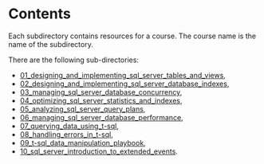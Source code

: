 # Contents

Each subdirectory contains resources for a course. The course name is the name of the subdirectory.

There are the following sub-directories:

- [01_designing_and_implementing_sql_server_tables_and_views](01_designing_and_implementing_sql_server_tables_and_views/),
- [02_designing_and_implementing_sql_server_database_indexes](02_designing_and_implementing_sql_server_database_indexes/),
- [03_managing_sql_server_database_concurrency](03_managing_sql_server_database_concurrency/),
- [04_optimizing_sql_server_statistics_and_indexes](04_optimizing_sql_server_statistics_and_indexes/),
- [05_analyzing_sql_server_query_plans](05_analyzing_sql_server_query_plans/),
- [06_managing_sql_server_database_performance](06_managing_sql_server_database_performance/),
- [07_querying_data_using_t-sql](07_querying_data_using_t-sql),
- [08_handling_errors_in_t-sql](06_handling_errors_in_t-sql/),
- [09_t-sql_data_manipulation_playbook](09_t-sql_data_manipulation_playbook/),
- [10_sql_server_introduction_to_extended_events](10_sql_server_introduction_to_extended_events/).
